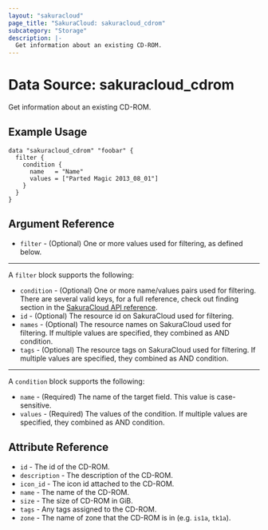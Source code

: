 ```yaml
---
layout: "sakuracloud"
page_title: "SakuraCloud: sakuracloud_cdrom"
subcategory: "Storage"
description: |-
  Get information about an existing CD-ROM.
---
```


# Data Source: sakuracloud_cdrom

Get information about an existing CD-ROM.

## Example Usage

```hcl
data "sakuracloud_cdrom" "foobar" {
  filter {
    condition {
      name   = "Name"
      values = ["Parted Magic 2013_08_01"]
    }
  }
}
```
## Argument Reference

* `filter` - (Optional) One or more values used for filtering, as defined below.


---

A `filter` block supports the following:

* `condition` - (Optional) One or more name/values pairs used for filtering. There are several valid keys, for a full reference, check out finding section in the [SakuraCloud API reference](https://developer.sakura.ad.jp/cloud/api/1.1/).
* `id` - (Optional) The resource id on SakuraCloud used for filtering.
* `names` - (Optional) The resource names on SakuraCloud used for filtering. If multiple values ​​are specified, they combined as AND condition.
* `tags` - (Optional) The resource tags on SakuraCloud used for filtering. If multiple values ​​are specified, they combined as AND condition.

---

A `condition` block supports the following:

* `name` - (Required) The name of the target field. This value is case-sensitive.
* `values` - (Required) The values of the condition. If multiple values ​​are specified, they combined as AND condition.


## Attribute Reference

* `id` - The id of the CD-ROM.
* `description` - The description of the CD-ROM.
* `icon_id` - The icon id attached to the CD-ROM.
* `name` - The name of the CD-ROM.
* `size` - The size of CD-ROM in GiB.
* `tags` - Any tags assigned to the CD-ROM.
* `zone` - The name of zone that the CD-ROM is in (e.g. `is1a`, `tk1a`).



